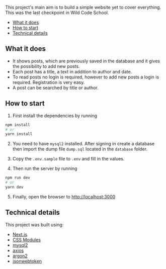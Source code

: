 This project's main aim is to build a simple website yet to cover everything. This was the last checkpoint in Wild Code School.

* [What it does](#what-it-does)
* [How to start](#how-to-start)
* [Technical details](#technical-details)

## What it does
* It shows posts, which are previously saved in the database and it gives the possibility to add new posts.
* Each post has a title, a text in addition to author and date.
* To read posts no login is required, however to add new posts a login is required. Registration is very easy.
* A post can be searched by title or author.

## How to start
1. First install the dependencies by running
```bash
npm install
# or
yarn install
```

2. You need to have `mysql2` installed. After signing in create a database then import the dump file `dump.sql` located in the `database` folder.

3. Copy the `.env.sample` file to `.env` and fill in the values.

4. Then run the server by running
```bash
npm run dev
# or
yarn dev
```
5. Finally, open the browser to [http://localhost:3000](http://localhost:3000)

## Technical details

This project was built using:
* [Next.js](https://nextjs.org/docs)
* [CSS Modules](https://github.com/css-modules/css-modules)
* [mysql2](https://github.com/sidorares/node-mysql2#readme)
* [axios](https://axios-http.com/docs/intro)
* [argon2](https://github.com/ranisalt/node-argon2#readme)
* [jsonwebtoken](https://github.com/auth0/node-jsonwebtoken#readme)

